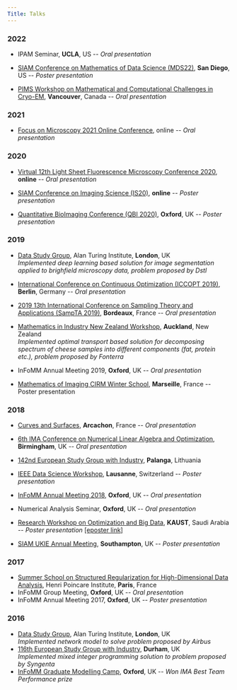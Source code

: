 ```yaml
---
Title: Talks
---
```


### 2022

* IPAM Seminar, **UCLA**, US -- _Oral presentation_

* [SIAM Conference on Mathematics of Data Science (MDS22)](https://www.siam.org/conferences/cm/conference/mds22), **San Diego**, US -- _Poster presentation_

* [PIMS Workshop on Mathematical and Computational Challenges in Cryo-EM](https://www.pims.math.ca/scientific-event/220505-mccceme), **Vancouver**, Canada -- _Oral presentation_

### 2021

* [Focus on Microscopy 2021 Online Conference](http://focusonmicroscopy.org/2021/home.html), online -- _Oral presentation_

### 2020

* [Virtual 12th Light Sheet Fluorescence Microscopy Conference 2020](https://www.rms.org.uk/lsfm2020.html), **online** -- _Oral presentation_

* [SIAM Conference on Imaging Science (IS20)](https://www.siam.org/conferences/cm/conference/is20), **online** -- _Poster presentation_

* [Quantitative BioImaging Conference (QBI 2020)](https://www.quantitativebioimaging.com/qbi2020/), **Oxford**, UK -- _Poster presentation_

### 2019

* [Data Study Group](https://www.turing.ac.uk/events/data-study-group-december-2019), Alan Turing Institute, **London**, UK</br>
  *Implemented deep learning based solution for image segmentation applied to brighfield microscopy data, 
  problem proposed by Dstl*

* [International Conference on Continuous Optimization (ICCOPT 2019)](https://iccopt2019.berlin), **Berlin**, Germany -- _Oral presentation_

* [2019 13th International Conference on Sampling Theory and Applications (SampTA 2019)](https://sampta2019.sciencesconf.org), **Bordeaux**, France -- *Oral presentation*

* [Mathematics in Industry New Zealand Workshop](https://minz.org.nz/2019/), **Auckland**, New Zealand</br>
  *Implemented optimal transport based solution for decomposing spectrum of cheese samples into different components (fat, protein etc.), problem proposed by Fonterra*

* InFoMM Annual Meeting 2019, **Oxford**, UK -- *Oral presentation*

* [Mathematics of Imaging CIRM Winter School](https://imaging-in-paris.github.io/semester2019/school/), **Marseille**, France -- Poster presentation

### 2018

* [Curves and Surfaces](https://cs2018.sciencesconf.org),
  **Arcachon**, France -- _Oral presentation_

* [6th IMA Conference on Numerical Linear Algebra and Optimization](https://ima.org.uk/7149/6thimanlao/),
  **Birmingham**, UK -- _Oral presentation_

* [142nd European Study Group with Industry](https://mathforbusiness.ktu.edu/en),
  **Palanga**, Lithuania

* [IEEE Data Science Workshop](https://2018.ieeedatascience.org),
  **Lausanne**, Switzerland -- _Poster presentation_

* [InFoMM Annual Meeting 2018](https://www.maths.ox.ac.uk/study-here/postgraduate-study/industrially-focused-mathematical-modelling-epsrc-cdt/infomm-events--3), 
  **Oxford**, UK -- _Oral presentation_ 
* Numerical Analysis Seminar, **Oxford**, UK -- _Oral presentation_
* [Research Workshop on Optimization and Big Data](https://obd.kaust.edu.sa), 
  **KAUST**, Saudi Arabia -- _Poster presentation_
  [[eposter link]](http://epostersonline.com/obd2018/node/80)
* [SIAM UKIE Annual Meeting](http://maths.manchester.ac.uk/siam-ukie/meetings.html), 
  **Southampton**, UK -- _Poster presentation_

### 2017

* [Summer School on Structured Regularization for High-Dimensional Data Analysis](https://regularize-in-paris.github.io), 
  Henri Poincare Institute, **Paris**, France
* InFoMM Group Meeting, **Oxford**, UK -- _Oral presentation_ 
* InFoMM Annual Meeting 2017, **Oxford**, UK -- _Poster presentation_

### 2016

* [Data Study Group](https://www.turing.ac.uk/data-study-groups/), Alan Turing Institute, 
  **London**, UK</br>
  _Implemented network model to solve problem proposed by Airbus_
* [116th European Study Group with Industry](http://www.maths.dur.ac.uk/events/Meetings/ESGI_116/), 
  **Durham**, UK</br>
  _Implemented mixed integer programming solution to problem proposed by Syngenta_
* [InFoMM Graduate Modelling Camp](https://www.maths.ox.ac.uk/study-here/postgraduate-study/industrially-focused-mathematical-modelling-epsrc-cdt/infomm-events--1), 
  **Oxford**, UK -- _Won IMA Best Team Performance prize_






